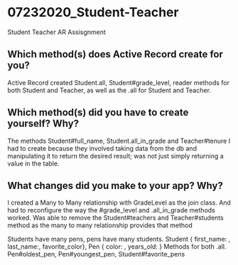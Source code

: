 # 07232020_Student-Teacher
Student Teacher AR Assisgnment

## Which method(s) does Active Record create for you?

Active Record created Student.all, Student#grade_level, reader methods for both Student and Teacher, as well as the .all for Student and Teacher.


## Which method(s) did you have to create yourself? Why? 

The methods Student#full_name, Student.all_in_grade and Teacher#tenure I had to create because they involved taking data from the db and manipulating it to return the desired result; was not just simply returning a value in the table.

## What changes did you make to your app? Why? 

I created a Many to Many relationship with GradeLevel as the join class. And had to reconfigure the way the #grade_level and .all_in_grade methods worked. Was able to remove the Student#teachers and Teacher#students method as the many to many relationship provides that method

Students have many pens, pens have many students. Student { first_name: , last_name:, favorite_color}, Pen { color: , years_old: } Methods for both .all. Pen#oldest_pen, Pen#youngest_pen, Student#favorite_pens
